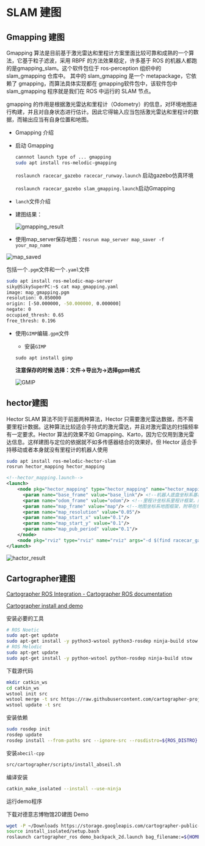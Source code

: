 # SLAM 建图

## Gmapping 建图

Gmapping 算法是目前基于激光雷达和里程计方案里面比较可靠和成熟的一个算法，它基于粒子滤波，采用 RBPF 的方法效果稳定，许多基于 ROS 的机器人都跑的是gmapping_slam。这个软件包位于 ros-perception 组织中的 slam_gmapping 仓库中。 其中的 slam_gmapping 是一个 metapackage，它依赖了 gmapping，而算法具体实现都在 gmapping软件包中，该软件包中slam_gmapping 程序就是我们在 ROS 中运行的 SLAM 节点。

gmapping 的作用是根据激光雷达和里程计（Odometry）的信息，对环境地图进行构建，并且对自身状态进行估计。因此它得输入应当包括激光雷达和里程计的数据，而输出应当有自身位置和地图。

- Gmapping 介绍

- 启动 Gmapping
  
    ```bash
    cannnot launch type of ... gmapping
    sudo apt install ros-melodic-gmapping
    ```
    
    `roslaunch racecar_gazebo racecar_runway.launch` 启动gazebo仿真环境
    
    `roslaunch racecar_gazebo slam_gmapping.launch`启动Gmapping
    
- `lanch`文件介绍

- 建图结果：
  
    ![gmapping_result](../picture/14_0.png)
    
- 使用map_server保存地图：`rosrun map_server map_saver -f your_map_name`

![map_saved](../picture/14_1.png)

包括一个`.pgm`文件和一个`.yaml`文件

```bash
sudo apt install ros-melodic-map-server
siky@SikySuperPC:~$ cat map_gmapping.yaml 
image: map_gmapping.pgm
resolution: 0.050000
origin: [-50.000000, -50.000000, 0.000000]
negate: 0
occupied_thresh: 0.65
free_thresh: 0.196
```

- 使用`GIMP`编辑`.gpm`文件
    - 安装`GIMP`
    
    `sudo apt install gimp`
    
    **注意保存的时候 选择：文件→导出为→选择gpm格式**
    
    ![GMIP](../picture/14_2.png)
    

## hector建图

Hector SLAM 算法不同于前面两种算法，Hector 只需要激光雷达数据，而不需要里程计数据。这种算法比较适合手持式的激光雷达，并且对激光雷达的扫描频率有一定要求。Hector 算法的效果不如 Gmapping、Karto，因为它仅用到激光雷达信息。这样建图与定位的依据就不如多传感器结合的效果好。但 Hector 适合手持移动或者本身就没有里程计的机器人使用

```bash
sudo apt install ros-melodic-hector-slam
rosrun hector_mapping hector_mapping
```

```xml
<!--hector_mapping.launch-->
<launch>
    <node pkg="hector_mapping" type="hector_mapping" name="hector_mapping" output="screen">
      <param name="base_frame" value="base_link"/> <!--机器人底盘坐标系基框架，附带在移动底盘的框架，原点-->
      <param name="odom_frame" value="odom"/> <!--里程计坐标系里程计框架，附带在里程计的框架-->
      <param name="map_frame" value="map"/> <!--地图坐标系地图框架，附带在地图上的框架-->
      <param name="map_resolution" value="0.05"/> 
      <param name="map_start_x" value="0.1"/>
      <param name="map_start_y" value="0.1"/>
      <param name="map_pub_period" value="0.1"/>
    </node>
    <node pkg="rviz" type="rviz" name="rviz" args="-d $(find racecar_gazebo)/config/new_gmapping.rviz"/>
</launch>
```

![hactor_result](../picture/14_3.png)

## **Cartographer建图**

[Cartographer ROS Integration - Cartographer ROS documentation](https://google-cartographer-ros.readthedocs.io/en/latest/index.html)

[Cartographer install and demo](http://community.bwbot.org/topic/620/cartographer-install-and-demo)

安装必要的工具

```bash
# ROS Noetic
sudo apt-get update
sudo apt-get install -y python3-wstool python3-rosdep ninja-build stow 
# ROS Melodic
sudo apt-get update
sudo apt-get install -y python-wstool python-rosdep ninja-build stow
```

下载源代码

```bash
mkdir catkin_ws
cd catkin_ws
wstool init src
wstool merge -t src https://raw.githubusercontent.com/cartographer-project/cartographer_ros/master/cartographer_ros.rosinstall
wstool update -t src
```

安装依赖

```bash
sudo rosdep init
rosdep update
rosdep install --from-paths src --ignore-src --rosdistro=${ROS_DISTRO} -y
```

安装`abecil-cpp`

```bash
src/cartographer/scripts/install_abseil.sh
```

编译安装

```bash
catkin_make_isolated --install --use-ninja
```

运行demo程序

下载对德意志博物馆2D建图 Demo

```bash
wget -P ~/Downloads https://storage.googleapis.com/cartographer-public-data/bags/backpack_2d/cartographer_paper_deutsches_museum.bag
source install_isolated/setup.bash
roslaunch cartographer_ros demo_backpack_2d.launch bag_filename:=${HOME}/Downloads/cartographer_paper_deutsches_museum.bag
```

```bash

```